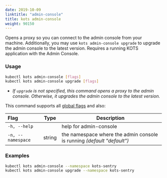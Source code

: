 ```yaml
---
date: 2019-10-09
linktitle: "admin-console"
title: kots admin-console
weight: 90150
---
```


Opens a proxy so you can connect to the admin console from your machine. 
Additionally, you may use `kots admin-console upgrade` to upgrade the admin console to the latest version. 
Requires a running KOTS application with the Admin Console.


### Usage
```bash
kubectl kots admin-console [flags]
kubectl kots admin-console upgrade [flags]
```

* _If `upgrade` is not specified, this command opens a proxy to the admin console. 
Otherwise, it upgrades the admin console to the latest version._

This command supports all [global flags](/kots-cli/global-flags/) and also:

| Flag                 | Type | Description |
|:----------------------|------|-------------|
| `-h, --help`   |  |          help for admin-console |
| `-n, --namespace` | string |   the namespace where the admin console is running _(default "default")_ |

### Examples
```bash
kubectl kots admin-console --namespace kots-sentry
kubectl kots admin-console upgrade --namespace kots-sentry
```
